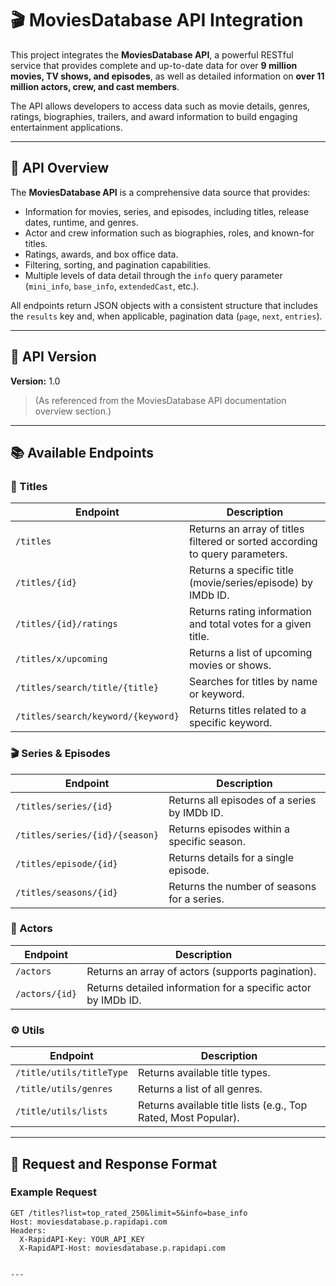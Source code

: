 # 🎬 MoviesDatabase API Integration

This project integrates the **MoviesDatabase API**, a powerful RESTful service that provides complete and up-to-date data for over **9 million movies, TV shows, and episodes**, as well as detailed information on **over 11 million actors, crew, and cast members**.  

The API allows developers to access data such as movie details, genres, ratings, biographies, trailers, and award information to build engaging entertainment applications.

---

## 📘 API Overview

The **MoviesDatabase API** is a comprehensive data source that provides:
- Information for movies, series, and episodes, including titles, release dates, runtime, and genres.
- Actor and crew information such as biographies, roles, and known-for titles.
- Ratings, awards, and box office data.
- Filtering, sorting, and pagination capabilities.
- Multiple levels of data detail through the `info` query parameter (`mini_info`, `base_info`, `extendedCast`, etc.).

All endpoints return JSON objects with a consistent structure that includes the `results` key and, when applicable, pagination data (`page`, `next`, `entries`).

---

## 🧩 API Version

**Version:** 1.0  
> (As referenced from the MoviesDatabase API documentation overview section.)

---

## 📚 Available Endpoints

### 🎥 Titles
| Endpoint | Description |
|-----------|--------------|
| `/titles` | Returns an array of titles filtered or sorted according to query parameters. |
| `/titles/{id}` | Returns a specific title (movie/series/episode) by IMDb ID. |
| `/titles/{id}/ratings` | Returns rating information and total votes for a given title. |
| `/titles/x/upcoming` | Returns a list of upcoming movies or shows. |
| `/titles/search/title/{title}` | Searches for titles by name or keyword. |
| `/titles/search/keyword/{keyword}` | Returns titles related to a specific keyword. |

### 🎬 Series & Episodes
| Endpoint | Description |
|-----------|--------------|
| `/titles/series/{id}` | Returns all episodes of a series by IMDb ID. |
| `/titles/series/{id}/{season}` | Returns episodes within a specific season. |
| `/titles/episode/{id}` | Returns details for a single episode. |
| `/titles/seasons/{id}` | Returns the number of seasons for a series. |

### 👤 Actors
| Endpoint | Description |
|-----------|--------------|
| `/actors` | Returns an array of actors (supports pagination). |
| `/actors/{id}` | Returns detailed information for a specific actor by IMDb ID. |

### ⚙️ Utils
| Endpoint | Description |
|-----------|--------------|
| `/title/utils/titleType` | Returns available title types. |
| `/title/utils/genres` | Returns a list of all genres. |
| `/title/utils/lists` | Returns available title lists (e.g., Top Rated, Most Popular). |

---

## 📨 Request and Response Format

### Example Request

```http
GET /titles?list=top_rated_250&limit=5&info=base_info
Host: moviesdatabase.p.rapidapi.com
Headers:
  X-RapidAPI-Key: YOUR_API_KEY
  X-RapidAPI-Host: moviesdatabase.p.rapidapi.com


---


